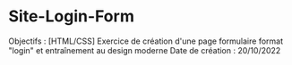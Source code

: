 # Site-Login-Form

Objectifs : [HTML/CSS] Exercice de création d'une page formulaire format "login" et entraînement au design moderne 
Date de création : 20/10/2022
